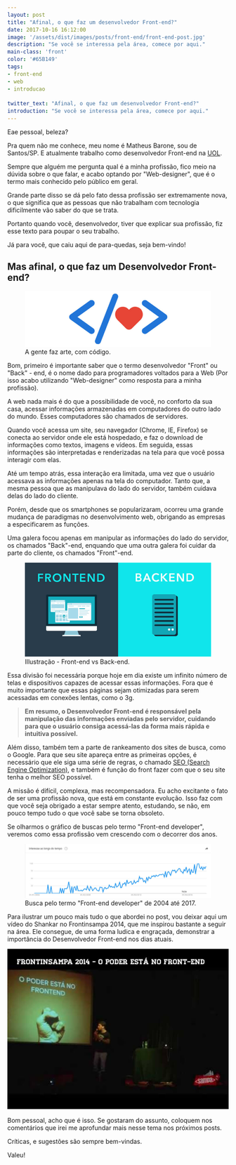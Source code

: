 ```yaml
---
layout: post
title: "Afinal, o que faz um desenvolvedor Front-end?"
date: 2017-10-16 16:12:00
image: '/assets/dist/images/posts/front-end/front-end-post.jpg'
description: "Se você se interessa pela área, comece por aqui."
main-class: 'front'
color: '#65B149'
tags:
- front-end
- web
- introducao

twitter_text: "Afinal, o que faz um desenvolvedor Front-end?"
introduction: "Se você se interessa pela área, comece por aqui."
---
```


Eae pessoal, beleza?

Pra quem não me conhece, meu nome é Matheus Barone, sou de Santos/SP. E atualmente trabalho como desenvolvedor Front-end na [UOL](https://www.uol.com.br/).

Sempre que alguém me pergunta qual é a minha profissão, fico meio na dúvida sobre o que falar, e acabo optando por "Web-designer", que é o termo mais conhecido pelo público em geral.

Grande parte disso se dá pelo fato dessa profissão ser extremamente nova, o que significa que as pessoas que não trabalham com tecnologia dificilmente vão saber do que se trata.

Portanto quando você, desenvolvedor, tiver que explicar sua profissão, fiz esse texto para poupar o seu trabalho.

Já para você, que caiu aqui de para-quedas, seja bem-vindo!

## Mas afinal, o que faz um Desenvolvedor Front-end?

<figure>
  <img src="/assets/dist/images/posts/front-end/front-end-illustration.jpg" alt="A gente faz arte, com código."/>
  <figcaption>A gente faz arte, com código.</figcaption>
</figure>

Bom, primeiro é importante saber que o termo desenvolvedor "Front" ou "Back" - end, é o nome dado para programadores voltados para a Web (Por isso acabo utilizando "Web-designer" como resposta para a minha profissão).

A web nada mais é do que a possibilidade de você, no conforto da sua casa, acessar informações armazenadas em computadores do outro lado do mundo. Esses computadores são chamados de servidores.

Quando você acessa um site, seu navegador (Chrome, IE, Firefox) se conecta ao servidor onde ele está hospedado, e faz o download de informações como textos, imagens e vídeos. Em seguida, essas informações são interpretadas e renderizadas na tela para que você possa interagir com elas.

Até um tempo atrás, essa interação era limitada, uma vez que o usuário acessava as informações apenas na tela do computador. Tanto que, a mesma pessoa que as manipulava do lado do servidor, também cuidava delas do lado do cliente.

Porém, desde que os smartphones se popularizaram, ocorreu uma grande mudança de paradigmas no desenvolvimento web, obrigando as empresas a especificarem as funções.

Uma galera focou apenas em manipular as informações do lado do servidor, os chamados "Back"-end, enquando que uma outra galera foi cuidar da parte do cliente, os chamados "Front"-end.


<figure>
  <img src="/assets/dist/images/posts/front-end/frontend-backend-illustration.jpg" alt="Illustração - Front-end vs Back-end."/>
  <figcaption>Illustração - Front-end vs Back-end.</figcaption>
</figure>

Essa divisão foi necessária porque hoje em dia existe um infinito número de telas e dispositivos capazes de acessar essas informações. Fora que é muito importante que essas páginas sejam otimizadas para serem acessadas em conexões lentas, como o 3g.

>**Em resumo, o Desenvolvedor Front-end é responsável pela manipulação das informações enviadas pelo servidor, cuidando para que o usuário consiga acessá-las da forma mais rápida e intuitiva possível.**

Além disso, também tem a parte de rankeamento dos sites de busca, como o Google. Para que seu site apareça entre as primeiras opções, é necessário que ele siga uma série de regras, o chamado [SEO (Search Engine Optimization)](https://www.seomarketing.com.br/seo-o-que-e.php), e também é função do front fazer com que o seu site tenha o melhor SEO possível.

A missão é difícil, complexa, mas recompensadora. Eu acho excitante o fato de ser uma profissão nova, que está em constante evolução. Isso faz com que você seja obrigado a estar sempre atento, estudando, se não, em pouco tempo tudo o que você sabe se torna obsoleto.

Se olharmos o gráfico de buscas pelo termo "Front-end developer", veremos como essa profissão vem crescendo com o decorrer dos anos.

<figure>
  <img src="/assets/dist/images/posts/front-end/front-end-search.jpg" alt="Busca pelo termo 'Front-end developer' de 2004 até 2017"/>
  <figcaption>Busca pelo termo "Front-end developer" de 2004 até 2017.</figcaption>
</figure>

Para ilustrar um pouco mais tudo o que abordei no post, vou deixar aqui um vídeo do Shankar no Frontinsampa 2014, que me inspirou bastante a seguir na área. Ele consegue, de uma forma ludica e engraçada, demonstrar a importância do Desenvolvedor Front-end nos dias atuais.

[![O poder esta no front](/assets/dist/images/posts/front-end/illustracao-poder-front.jpg)](https://www.youtube.com/watch?v=cmT3clnhbiQ "O poder esta no front")

Bom pessoal, acho que é isso. Se gostaram do assunto, coloquem nos comentários que irei me aprofundar mais nesse tema nos próximos posts.

Críticas, e sugestões são sempre bem-vindas.

Valeu!

